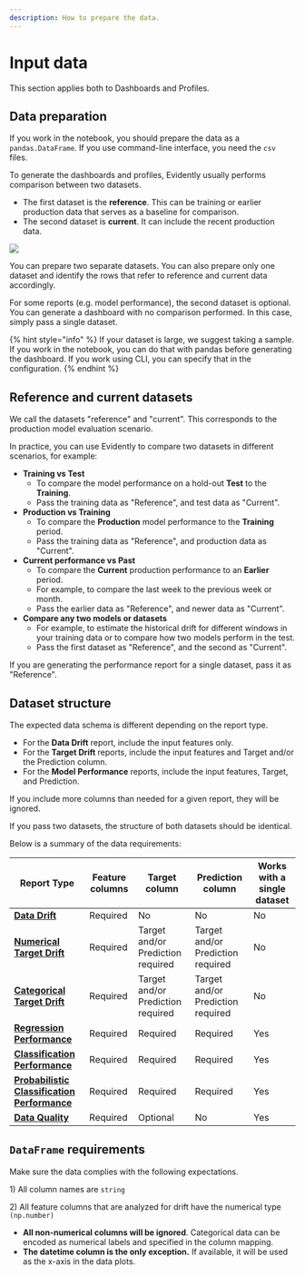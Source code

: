 ```yaml
---
description: How to prepare the data.
---
```


# Input data

This section applies both to Dashboards and Profiles.

## Data preparation

If you work in the notebook, you should prepare the data as a `pandas.DataFrame`. If you use command-line interface, you need the `csv` files.

To generate the dashboards and profiles, Evidently usually performs comparison between two datasets.

* The first dataset is the **reference**. This can be training or earlier production data that serves as a baseline for comparison.
* The second dataset is **current**. It can include the recent production data.

![](../.gitbook/assets/two\_datasets\_classification.png)

You can prepare two separate datasets. You can also prepare only one dataset and identify the rows that refer to reference and current data accordingly.

For some reports (e.g. model performance), the second dataset is optional. You can generate a dashboard with no comparison performed. In this case, simply pass a single dataset.

{% hint style="info" %}
If your dataset is large, we suggest taking a sample. If you work in the notebook, you can do that with pandas before generating the dashboard. If you work using CLI, you can specify that in the configuration.
{% endhint %}

## Reference and current datasets

We call the datasets "reference" and "current". This corresponds to the production model evaluation scenario.

In practice, you can use Evidently to compare two datasets in different scenarios, for example:

* **Training vs Test**
  * To compare the model performance on a hold-out **Test** to the **Training**.
  * Pass the training data as "Reference", and test data as "Current".
* **Production vs Training**
  * To compare the **Production** model performance to the **Training** period.
  * Pass the training data as "Reference", and production data as "Current".
* **Current performance vs Past**
  * To compare the **Current** production performance to an **Earlier** period.
  * For example, to compare the last week to the previous week or month.
  * Pass the earlier data as "Reference", and newer data as "Current".
* **Compare any two models or datasets**
  * For example, to estimate the historical drift for different windows in your training data or to compare how two models perform in the test.
  * Pass the first dataset as "Reference", and the second as "Current".

If you are generating the performance report for a single dataset, pass it as "Reference".

## Dataset structure

The expected data schema is different depending on the report type.

* For the **Data Drift** report, include the input features only.
* For the **Target Drift** reports, include the input features and Target and/or the Prediction column.
* For the **Model Performance** reports, include the input features, Target, and Prediction.

If you include more columns than needed for a given report, they will be ignored.

If you pass two datasets, the structure of both datasets should be identical.

Below is a summary of the data requirements:

| Report Type                                                                                            | Feature columns | Target column                     | Prediction column                 | Works with a single dataset |
| ------------------------------------------------------------------------------------------------------ | --------------- | --------------------------------- | --------------------------------- | --------------------------- |
| [**Data Drift**](../reports/data-drift.md)                                                             | Required        | No                                | No                                | No                          |
| [**Numerical Target Drift**](../reports/num-target-drift.md)                                           | Required        | Target and/or Prediction required | Target and/or Prediction required | No                          |
| [**Categorical Target Drift**](../reports/categorical-target-drift.md)                                 | Required        | Target and/or Prediction required | Target and/or Prediction required | No                          |
| [**Regression Performance**](../reports/reg-performance.md)                                            | Required        | Required                          | Required                          | Yes                         |
| [**Classification Performance**](../reports/classification-performance.md)                             | Required        | Required                          | Required                          | Yes                         |
| [**Probabilistic Classification Performance**](../reports/probabilistic-classification-performance.md) | Required        | Required                          | Required                          | Yes                         |
| [**Data Quality**](../reports/data-quality.md)                                                         | Required        | Optional                          | No                                | Yes                         |

## `DataFrame` requirements

Make sure the data complies with the following expectations.

1\) All column names are `string`

2\) All feature columns that are analyzed for drift have the numerical type `(np.number)`

* **All non-numerical columns will be ignored**. Categorical data can be encoded as numerical labels and specified in the column mapping.
* **The datetime column is the only exception.** If available, it will be used as the x-axis in the data plots.
